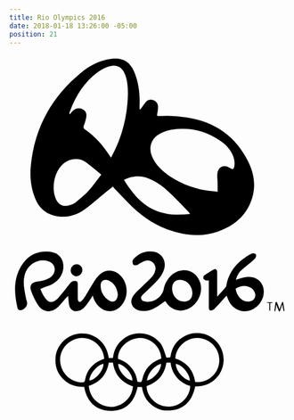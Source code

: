 ```yaml
---
title: Rio Olympics 2016
date: 2018-01-18 13:26:00 -05:00
position: 21
---
```


<svg version="1.1" id="Layer_1" xmlns="http://www.w3.org/2000/svg" xmlns:xlink="http://www.w3.org/1999/xlink" x="0px" y="0px"
	 viewBox="0 0 127.6 164" style="enable-background:new 0 0 127.6 164;" xml:space="preserve">
<g>
	<path d="M47.1,60c-1,0.8-1.7,1.4-2.4,1.9c-3.5,2.8-6.8,5.9-10.4,8.5c-4.3,3.1-9.2,4.2-14.4,2.7c-4-1.2-6.7-3.9-8.2-7.8
		c-1.8-4.5-2.4-9.2-2-14C11.2,33.8,19,19.5,32.5,8.4c3.5-2.9,7.5-5.1,12.1-6.1c0.6-0.1,1.2-0.2,1.8-0.3c5.4-0.5,8.4,1.3,10.5,6.2
		c1.9,4.7,2.5,9.6,2.3,14.6c0,0.7,0,1.4,0,2.1c0.1,0,0.2,0.1,0.3,0.1c0.3-0.3,0.6-0.6,0.8-1c0.7-0.9,1.3-1.9,2-2.6
		c0.9-0.9,2.2-1,3.4-0.5c1.2,0.5,1.9,1.6,1.9,2.9c0,0.9-0.1,1.9-0.3,2.8c-0.3,1.3-0.2,1.5,1.1,1.4c4-0.3,8,0,12,0.6
		c13.1,1.9,22.8,8.7,28.5,20.7c3.1,6.6,3.3,13.3-0.1,19.9c-3,5.7-8,9.2-14,11.3c-7.5,2.6-15,1.8-22.4-0.8
		c-7.1-2.5-13.1-6.8-18.3-12.2c-2.1-2.2-4.2-4.3-6.2-6.5C47.6,60.8,47.4,60.4,47.1,60z M94.7,62.4c0-1.4,0-2.5,0-3.5
		c0-1.6-0.3-3.3-0.1-4.9c0.4-3.1,3.2-4.2,5.7-2.4c1.2,0.8,1.7,0.6,2-0.8c0.3-1.9-0.1-3.7-0.9-5.4c-1.2-2.6-3.2-4.6-5.6-6.2
		c-6.6-4.5-13.9-6.2-21.8-5c-1.5,0.2-3.1,0.7-4.5,1.3c-5.1,2.2-6.7,6.9-4.2,11.8c1.3,2.6,3.2,4.6,5.4,6.4c5.5,4.3,11.9,6.9,18.7,8.1
		C91.1,62.1,92.8,62.1,94.7,62.4z M27.3,27c0.1,0,0.2,0.1,0.3,0.1c0.4-0.5,0.8-1,1.3-1.5c1.3-1.1,2.7-1.4,4.3-0.7
		c1.5,0.7,2,1.9,1.8,3.4c-0.2,1.3-0.6,2.7-1.1,3.9c-0.3,0.8-0.3,1.4,0.5,1.9c4.6,3.1,8.2,7.3,11.2,11.9c0.2,0.3,0.4,0.5,0.6,0.9
		c0.2-0.3,0.3-0.5,0.4-0.7c1.1-2.2,2.2-4.4,3.1-6.7c2.7-7,4.1-14.3,4.2-21.7c0-2.8-0.2-5.6-1.1-8.2c-1.3-3.8-3.8-5.3-7.7-4.1
		C43.4,6.1,41.7,7,40.3,8c-6.2,4.6-10.2,10.9-12.8,18C27.3,26.4,27.3,26.7,27.3,27z M41.8,54.6c-2.5-2-4.7-4-7.1-5.7
		c-3.1-2.1-7.1-1.7-10.1,0.7C20.1,53.4,19,61.4,21.3,66c1.2,2.3,3.2,3.3,5.7,2.6c1.2-0.3,2.4-0.8,3.4-1.6c1.9-1.5,3.8-3.1,5.5-4.9
		C37.9,59.8,39.7,57.3,41.8,54.6z M82.2,72.5c-0.3-0.4-0.4-0.5-0.5-0.7c-2.5-2.6-4.9-5.1-7.4-7.6c-2.7-2.7-5.6-5.2-9-6.9
		c-2.6-1.4-5.4-2.2-8.4-1.8c-1.7,0.2-3.2,0.7-4.8,1.5c3.6,5.6,7.4,10.6,13.5,13.5C70.8,73,76.3,73.1,82.2,72.5z"/>
	<path d="M60.3,151.1c-0.7,0-1.3,0-2,0c-1.5,7.1-5.7,11.3-13.2,10.8c-6.4-0.5-9.9-4.6-11.1-10.9c-4.4,0.2-8.1-1.4-10.8-5
		c-1.8-2.4-2.4-5.1-2.2-8.1c0.3-5.5,4.8-10.3,10.3-11c3.4-0.4,6.6,0.3,9.3,2.5c2.7,2.2,4.1,5.1,4.6,8.5c0.7,0,1.3,0,1.9,0
		c0.4-3.6,2-6.6,4.9-8.8c2.1-1.6,4.4-2.3,7.1-2.4c3.2,0,5.9,1,8.2,3.1c2,1.7,2.5,2.9,4.1,7.9c0.3,0,0.6,0,0.9,0c0.3,0,0.6,0,0.9-0.1
		c0.6-4.3,2.6-7.6,6.5-9.6c2.6-1.4,5.5-1.7,8.4-1.1c5.7,1.3,9.7,6.6,9.3,12.5c-0.2,3.4-1.6,6.2-4.1,8.4c-2.5,2.2-5.5,3.1-8.8,3
		c-1.5,7.2-5.7,11.2-13.2,11c-2.9-0.1-5.4-1.4-7.5-3.4C61.8,156.5,60.7,154,60.3,151.1z M43.1,138.3c0-0.2,0-0.4,0-0.5
		c-0.5-5.2-5.3-9.3-10.5-9c-5.5,0.4-9.8,5.1-9.5,10.5c0.3,5.5,4.9,9.8,10.2,9.7c0.7,0,1-0.3,1.1-1c0.8-4.5,3.4-7.6,7.7-9.3
		C42.4,138.6,42.7,138.4,43.1,138.3z M75.5,138.2c5.2,1.7,8.2,5.3,9,10.6c4.3,0.7,10.1-2.4,10.9-8.7c0.7-5.8-3.6-10.9-9.5-11.3
		C80.6,128.5,75.5,133.1,75.5,138.2z M47.1,140c-0.7,0-1.3,0-1.9,0c-0.9,5.4-3.9,8.9-9.1,10.6c0.4,3.6,2,6.3,5,8.1
		c3.6,2,7.2,1.9,10.6-0.3c2.7-1.8,4.2-4.4,4.5-7.6C51,149,47.9,145.5,47.1,140z M49.4,138.3c2.4,0.8,4.4,2,6,3.9
		c1.6,1.9,2.5,4.1,2.8,6.5c1.8,0.4,1.9,0.3,2.3-1.3c1-4.3,3.6-7.3,7.7-8.9c0.3-0.1,0.6-0.2,0.9-0.4c-0.2-5.2-4.9-9.5-10-9.3
		C53.8,129.1,49.2,133.5,49.4,138.3z M62.4,150.7c0,4.3,4.1,9.6,10.5,9.3c6.1-0.3,9.5-5.9,9.3-9.4c-2.4-0.7-4.4-2-6.1-3.9
		c-1.6-1.9-2.5-4.2-2.8-6.7c-0.7,0-1.3,0-1.9,0C70.6,145.4,67.6,148.9,62.4,150.7z M49.5,140.6c-0.1,2.9,3.5,7.2,6.5,7.6
		C56,145.2,52.5,141.1,49.5,140.6z M82.1,148.2c-0.1-3.1-3.7-7.3-6.4-7.6C75.6,143.5,79.1,147.7,82.1,148.2z M36.4,148.2
		c2.9-0.4,6.5-4.7,6.4-7.6C40,141,36.4,145.3,36.4,148.2z M62.6,148.2c3.1-0.7,6.3-4.5,6.4-7.6C66.1,141.2,62.8,145,62.6,148.2z"/>
	<path d="M14.1,106.6c0.8,1.9,1.7,3.9,3.3,5.3c0.9,0.8,2,0.7,3,0.2c0.7-0.4,1.4-0.9,1.9-1.5c1.8-2.1,3.5-4.3,5.2-6.5
		c0.6-0.7,1.2-1.2,2.2-1.2c1,0,1.4,0.4,1.4,1.4c0,2.1,0,4.2,0,6.3c0,0.3,0,0.6,0.1,1c0.2,0.9,0.9,1.1,1.5,0.5
		c0.7-0.6,1.3-1.4,1.8-2.2c1.4-2.3,2.7-4.7,4.2-7c0.7-1.1,1.6-2.3,2.6-3.1c2.6-2.2,6.2-2,8.8,0.3c4.2,3.8,4.3,10.6,0.3,14.5
		c-2.8,2.7-6.7,2.7-9.5,0.1c-1.4-1.3-2.4-3-3-5.1c-0.3,0.4-0.4,0.7-0.6,1c-1,1.4-1.9,2.9-3.1,4.2c-0.6,0.7-1.5,1.3-2.4,1.6
		c-2.2,0.8-4.1-0.2-4.6-2.5c-0.3-1.3-0.3-2.7-0.5-4.2c-0.2,0.3-0.4,0.5-0.7,0.7c-1.3,1.4-2.5,3-3.8,4.3c-3.2,3-7.1,2.6-9.4-1.2
		c-1.2-1.9-2.1-3.9-2.9-6c-0.9-2.5,0.3-4,2.9-4.3c1.9-0.2,3.7-0.6,5.4-1.6c1.1-0.7,2-1.6,2.3-2.9c0.5-2-0.4-3.8-2.4-4.6
		c-3.9-1.7-8.8,0.5-10.6,4.6c-1.2,2.8-1.1,5.6-0.6,8.5c0.3,1.7,0.6,3.5,1.1,5.2c0.5,1.7-1.1,3.6-2.8,3.8c-0.7,0.1-1.4-0.2-1.5-1
		c-1.5-6.5-1.9-12.9,1.6-18.9c2.8-4.8,7.2-7.2,12.8-6.7c6.4,0.5,7.7,6.6,5.5,10.7c-1.1,2.1-3,3.6-5.1,4.6
		C17,105.4,15.6,105.9,14.1,106.6z M49.3,108.9c-0.3-2.5-1.4-4.8-4-6.1c-2-1-3.8,0-3.8,2.1c0,2.9,1.3,5.3,3.8,6.9
		c1.9,1.2,3.6,0.2,3.9-2C49.3,109.6,49.3,109.4,49.3,108.9z"/>
	<path d="M70.9,112c-1.7,1.2-3.3,2.4-5,3.3c-2.1,1.1-4.3,1.6-6.7,1.1c-3.6-0.9-4.9-4.2-2.6-7.1c1-1.3,2.2-2.4,3.4-3.5
		c1.5-1.5,3.2-3,4.7-4.6c0.6-0.6,1.1-1.5,1.4-2.3c0.6-1.4,0.5-2.8-0.5-4c-1-1.2-2.5-1.5-3.9-1.1c-1,0.3-1.8,0.9-2.7,1.3
		c-0.3,0.2-0.6,0.5-0.9,0.6c-0.6,0.1-1.3,0.2-1.7-0.1c-0.3-0.3-0.4-1.1-0.4-1.6c0.1-0.5,0.4-1,0.8-1.4c2.5-2.5,5.6-3.6,9.1-2.9
		c3.6,0.7,5.5,4.2,4.5,7.8c-0.8,2.8-2.7,4.9-4.7,6.9c-1.2,1.2-2.5,2.4-3.8,3.6c-0.4,0.4-0.8,0.7-1.2,1.1c-0.5,0.6-1.1,1.2-0.7,2
		c0.3,0.9,1.1,1.1,1.9,1.2c3.7,0.6,7.6-2.1,8.3-5.8c0.4-2.1,1.4-3.9,2.8-5.5c1.5-1.6,3.4-2.7,5.6-2.9c3.7-0.4,6.8,1.7,8.1,5.4
		c1.9,5.4-2.1,12-7.7,12.8c-3.1,0.5-6.1-1-7.8-3.8C71.1,112.4,70.9,112.1,70.9,112z M74,106.3c0,3.5,2.6,6.2,5.8,6
		c1.6-0.1,2.8-1,3.2-2.4c0.9-3-1.1-6.6-4.1-7.3C76.1,101.9,74,103.4,74,106.3z"/>
	<path d="M103,102.4c1.8-0.5,3.4-1.2,5.2-1.3c5-0.5,8.4,3.6,7.3,8.5c-1.1,4.7-5.8,7.9-10.2,6.9c-3-0.7-4.9-2.8-6-5.6
		c-0.1-0.4-0.3-0.7-0.4-1.1c0,0,0,0-0.1-0.2c-0.6,0.6-1.2,1.2-1.8,1.9c-1.2,1.3-2.3,2.6-3.5,3.8c-0.2,0.3-0.5,0.6-0.8,0.7
		c-0.5,0.2-1.1,0.4-1.5,0.3c-0.3-0.1-0.5-0.8-0.5-1.3c0-3.8,0-7.5,0-11.3c0-0.3,0-0.7,0-1.1c-0.4,0.1-0.8,0.2-1.1,0.1
		c-0.5-0.2-1.1-0.4-1.3-0.7c-0.2-0.4-0.1-1.3,0.2-1.5c1.4-1,2.9-2,4.4-2.8c1-0.5,1.6,0.1,1.6,1.4c0,3.3,0,6.5,0,9.8
		c0,0.3,0,0.7,0,1.2c1.4-1.6,2.7-2.9,3.9-4.4c0.2-0.2,0.2-0.6,0.3-0.9c1.3-6.7,5.5-11.1,11.3-14.2c0.5-0.3,1.4-0.3,1.8,0
		c0.7,0.5,0.4,1.4,0,2c-0.6,0.7-1.4,1.3-2.2,2c-1.5,1.3-3.2,2.5-4.6,3.9C104.1,99.5,103.4,100.9,103,102.4z M102.9,106.4
		c0.2,1.7,1,3.2,2,4.3c1.1,1.2,2.5,1.7,4.1,1.6c2.2-0.2,3.4-2.1,2.6-4.1c-0.5-1.4-1.6-2.3-3-2.7
		C106.6,104.8,104.8,105.4,102.9,106.4z"/>
	<path d="M33.2,98c0,1.5-1.3,2.8-2.7,2.8c-1.4,0-2.6-1.2-2.6-2.7c0-1.6,1.3-2.8,2.8-2.8C32.1,95.4,33.2,96.5,33.2,98z"/>
	<path d="M121.6,112.5c0.2,0.5,0.4,1,0.6,1.5c0.2,0.5,0.4,1.1,0.6,1.8c0.5-1.2,0.9-2.3,1.3-3.3c0.1,0,0.3,0,0.4,0.1
		c0.2,1.3,0.4,2.6,0.6,3.9c-0.1,0-0.3,0.1-0.4,0.1c-0.2-0.9-0.4-1.9-0.5-2.8c-0.1,0-0.1,0-0.2,0c-0.3,1-0.7,1.9-1,2.9
		c-0.1,0-0.3,0-0.4,0.1c-0.4-1-0.8-1.9-1.2-3.1c-0.2,1.1-0.3,2.1-0.5,3c-0.1,0-0.3,0-0.4-0.1c0.2-1.3,0.4-2.6,0.5-3.9
		C121.3,112.5,121.4,112.5,121.6,112.5z"/>
	<path d="M119.7,112.8c-0.3,0.1-0.6,0.1-1.1,0.2c0,1.1,0,2.3,0,3.4c-0.1,0-0.2,0-0.4,0c0-1.1,0-2.3,0-3.4c-0.5-0.1-0.8-0.2-1.2-0.2
		c0-0.1,0-0.1,0-0.2c0.9,0,1.7,0,2.6,0C119.7,112.7,119.7,112.7,119.7,112.8z"/>
</g>
</svg>

